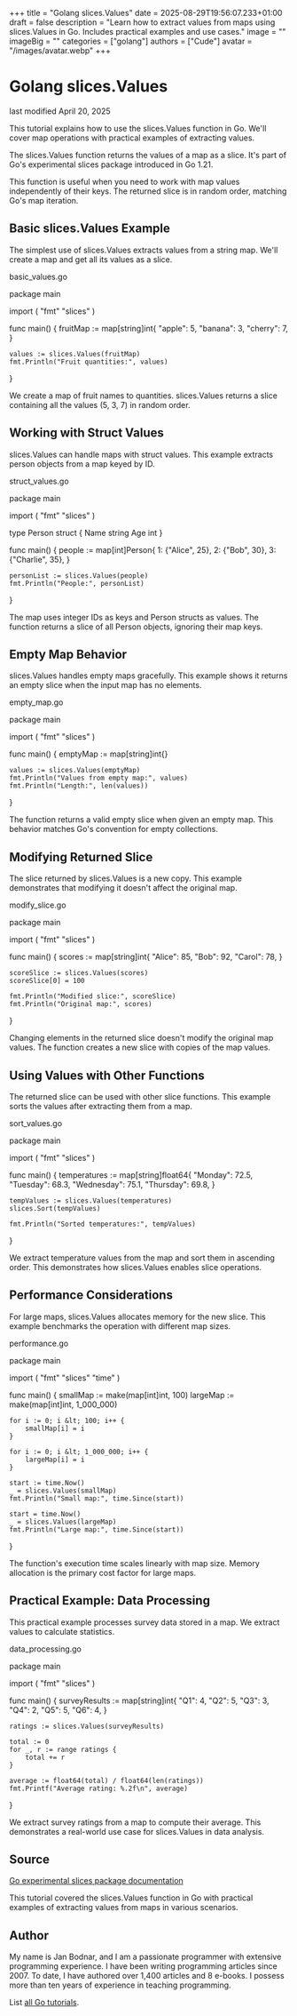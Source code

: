 +++
title = "Golang slices.Values"
date = 2025-08-29T19:56:07.233+01:00
draft = false
description = "Learn how to extract values from maps using slices.Values in Go. Includes practical examples and use cases."
image = ""
imageBig = ""
categories = ["golang"]
authors = ["Cude"]
avatar = "/images/avatar.webp"
+++

# Golang slices.Values

last modified April 20, 2025

This tutorial explains how to use the slices.Values function in Go.
We'll cover map operations with practical examples of extracting values.

The slices.Values function returns the values of a map as a slice.
It's part of Go's experimental slices package introduced in Go 1.21.

This function is useful when you need to work with map values independently of
their keys. The returned slice is in random order, matching Go's map iteration.

## Basic slices.Values Example

The simplest use of slices.Values extracts values from a string map.
We'll create a map and get all its values as a slice.

basic_values.go
  

package main

import (
    "fmt"
    "slices"
)

func main() {
    fruitMap := map[string]int{
        "apple":  5,
        "banana": 3,
        "cherry": 7,
    }
    
    values := slices.Values(fruitMap)
    fmt.Println("Fruit quantities:", values)
}

We create a map of fruit names to quantities. slices.Values returns
a slice containing all the values (5, 3, 7) in random order.

## Working with Struct Values

slices.Values can handle maps with struct values. This example
extracts person objects from a map keyed by ID.

struct_values.go
  

package main

import (
    "fmt"
    "slices"
)

type Person struct {
    Name string
    Age  int
}

func main() {
    people := map[int]Person{
        1: {"Alice", 25},
        2: {"Bob", 30},
        3: {"Charlie", 35},
    }
    
    personList := slices.Values(people)
    fmt.Println("People:", personList)
}

The map uses integer IDs as keys and Person structs as values. The function
returns a slice of all Person objects, ignoring their map keys.

## Empty Map Behavior

slices.Values handles empty maps gracefully. This example shows it
returns an empty slice when the input map has no elements.

empty_map.go
  

package main

import (
    "fmt"
    "slices"
)

func main() {
    emptyMap := map[string]int{}
    
    values := slices.Values(emptyMap)
    fmt.Println("Values from empty map:", values)
    fmt.Println("Length:", len(values))
}

The function returns a valid empty slice when given an empty map. This behavior
matches Go's convention for empty collections.

## Modifying Returned Slice

The slice returned by slices.Values is a new copy. This example
demonstrates that modifying it doesn't affect the original map.

modify_slice.go
  

package main

import (
    "fmt"
    "slices"
)

func main() {
    scores := map[string]int{
        "Alice": 85,
        "Bob":   92,
        "Carol": 78,
    }
    
    scoreSlice := slices.Values(scores)
    scoreSlice[0] = 100
    
    fmt.Println("Modified slice:", scoreSlice)
    fmt.Println("Original map:", scores)
}

Changing elements in the returned slice doesn't modify the original map values.
The function creates a new slice with copies of the map values.

## Using Values with Other Functions

The returned slice can be used with other slice functions. This example sorts
the values after extracting them from a map.

sort_values.go
  

package main

import (
    "fmt"
    "slices"
)

func main() {
    temperatures := map[string]float64{
        "Monday":    72.5,
        "Tuesday":   68.3,
        "Wednesday": 75.1,
        "Thursday":  69.8,
    }
    
    tempValues := slices.Values(temperatures)
    slices.Sort(tempValues)
    
    fmt.Println("Sorted temperatures:", tempValues)
}

We extract temperature values from the map and sort them in ascending order.
This demonstrates how slices.Values enables slice operations.

## Performance Considerations

For large maps, slices.Values allocates memory for the new slice.
This example benchmarks the operation with different map sizes.

performance.go
  

package main

import (
    "fmt"
    "slices"
    "time"
)

func main() {
    smallMap := make(map[int]int, 100)
    largeMap := make(map[int]int, 1_000_000)
    
    for i := 0; i &lt; 100; i++ {
        smallMap[i] = i
    }
    
    for i := 0; i &lt; 1_000_000; i++ {
        largeMap[i] = i
    }
    
    start := time.Now()
    _ = slices.Values(smallMap)
    fmt.Println("Small map:", time.Since(start))
    
    start = time.Now()
    _ = slices.Values(largeMap)
    fmt.Println("Large map:", time.Since(start))
}

The function's execution time scales linearly with map size. Memory allocation
is the primary cost factor for large maps.

## Practical Example: Data Processing

This practical example processes survey data stored in a map. We extract values
to calculate statistics.

data_processing.go
  

package main

import (
    "fmt"
    "slices"
)

func main() {
    surveyResults := map[string]int{
        "Q1": 4, "Q2": 5, "Q3": 3,
        "Q4": 2, "Q5": 5, "Q6": 4,
    }
    
    ratings := slices.Values(surveyResults)
    
    total := 0
    for _, r := range ratings {
        total += r
    }
    
    average := float64(total) / float64(len(ratings))
    fmt.Printf("Average rating: %.2f\n", average)
}

We extract survey ratings from a map to compute their average. This demonstrates
a real-world use case for slices.Values in data analysis.

## Source

[Go experimental slices package documentation](https://pkg.go.dev/golang.org/x/exp/slices)

This tutorial covered the slices.Values function in Go with practical
examples of extracting values from maps in various scenarios.

## Author

My name is Jan Bodnar, and I am a passionate programmer with extensive
programming experience. I have been writing programming articles since 2007.
To date, I have authored over 1,400 articles and 8 e-books. I possess more
than ten years of experience in teaching programming.

List [all Go tutorials](/golang/).